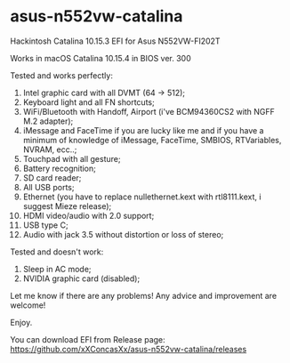 # asus-n552vw-catalina
Hackintosh Catalina 10.15.3 EFI for Asus N552VW-FI202T

Works in macOS Catalina 10.15.4 in BIOS ver. 300

Tested and works perfectly:

1. Intel graphic card with all DVMT (64 -> 512);
2. Keyboard light and all FN shortcuts;
3. WiFi/Bluetooth with Handoff, Airport (i've BCM94360CS2 with NGFF M.2 adapter);
4. iMessage and FaceTime if you are lucky like me and if you have a minimum of knowledge of iMessage, FaceTime, SMBIOS, RTVariables, NVRAM, ecc..;
5. Touchpad with all gesture;
6. Battery recognition;
7. SD card reader;
8. All USB ports;
9. Ethernet (you have to replace nullethernet.kext with rtl8111.kext, i suggest Mieze release);
10. HDMI video/audio with 2.0 support;
11. USB type C;
12. Audio with jack 3.5 without distortion or loss of stereo;

Tested and doesn't work:

1. Sleep in AC mode;
2. NVIDIA graphic card (disabled);

Let me know if there are any problems!
Any advice and improvement are welcome!

Enjoy.

You can download EFI from Release page: https://github.com/xXConcasXx/asus-n552vw-catalina/releases
